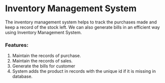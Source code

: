 # Inventory Management System
The inventory management system helps to track the purchases made and keep a record of the stock left. We can also generate bills in an efficient way using Inventory Management System.

### Features:
1. Maintain the records of purchase.
2. Maintain the records of sales.
3. Generate the bills for customer
4. System adds the product in records with the unique id if it is missing in database.
